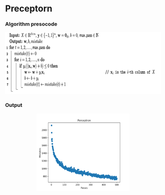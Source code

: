 # Preceptorn

### Algorithm presocode
<p align="center">
	<img src="https://github.com/bochendong/Machine-learning/raw/master/preceptorn/image/PA.png"
        width="1000" height="200">
	<p align="center">
</p>

### Output

<p align="center">
	<img src="https://github.com/bochendong/Machine-learning/raw/master/preceptorn/image/PO.png"
        width="300" height="250">
	<p align="center">
	</p>
</p>

